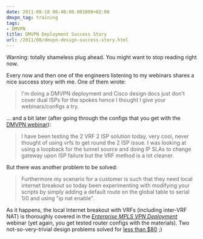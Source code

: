 ```yaml
---
date: 2011-08-18 06:48:00.001000+02:00
dmvpn_tag: training
tags:
- DMVPN
title: DMVPN Deployment Success Story
url: /2011/08/dmvpn-design-success-story.html
---
```

Warning: totally shameless plug ahead. You might want to stop reading right now.

Every now and then one of the engineers listening to my webinars shares a nice success story with me. One of them wrote:

> I\'m doing a DMVPN deployment and Cisco design docs just don't cover dual ISPs for the spokes hence I thought I give your webinars/configs a try.

\... and a bit later (after going through the configs that you get with the [DMVPN webinar](https://www.ipspace.net/DMVPN:_From_Basics_to_Scalable_Networks)):
<!--more-->
> I have been testing the 2 VRF 2 ISP solution today, very cool, never thought of using vrfs to get round the 2 ISP issue. I was looking at using a loopback for the tunnel source and doing IP SLAs to change gateway upon ISP failure but the VRF method is a lot cleaner.

But there was another problem to be solved:

> Furthermore my scenario for a customer is such that they need local internet breakout so today been experimenting with modifying your scripts by simply adding a default route on the global table to serial 1/0 and using \"ip nat enable\".

As it happens, the local Internet breakout with VRFs (including inter-VRF NAT) is thoroughly covered in the [*Enterprise MPLS VPN Deployment*](https://www.ipspace.net/EntMPLS) webinar (yet again, you get tested router configs with the materials). Two not-so-very-trivial design problems solved for [less than \$80](https://www.ipspace.net/Recordings) ;)
